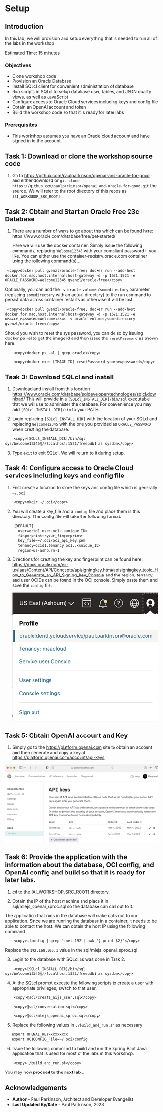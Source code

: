 # Setup

## Introduction

In this lab, we will provision and setup everything that is needed to run all of the labs in the workshop

Estimated Time: 15 minutes

### Objectives

* Clone workshop code
* Provision an Oracle Database
* Install SQLcl client for convenient administration of database
* Run scripts in SQLcl to setup database user, tables, and JSON duality views, as well as JavaScript
* Configure access to Oracle Cloud services including keys and config file
* Obtain an OpenAI account and token
* Build the workshop code so that it is ready for later labs

### Prerequisites

- This workshop assumes you have an Oracle cloud account and have signed in to the account.

## Task 1: Download or clone the workshop source code

1.    Go to https://github.com/paulparkinson/openai-and-oracle-for-good and either download or `git clone https://github.com/paulparkinson/openai-and-oracle-for-good.git` the source.
      We will refer to the root directory of this repos as `[AI_WORKSHOP_SRC_ROOT]` .


## Task 2: Obtain and Start an Oracle Free 23c Database

1.    There are a number of ways to go about this which can be found here: https://www.oracle.com/database/free/get-started/

      Here we will use the docker container. Simply issue the following commands, replacing `Welcome12345` with your compliant password if you like.
      You can either use the container-registry.oracle.com container using the following command(s)...

   ```
    <copy>docker pull gvenzl/oracle-free; docker run --add-host docker.for.mac.host.internal:host-gateway -d -p 1521:1521 -e ORACLE_PASSWORD=Welcome12345 gvenzl/oracle-free</copy>
   ```

Optionally, you can add the `-v oracle-volume:/somedirectory` parameter (replacing `somedirectory` with an actual directory) to the run command to persist data across container restarts as otherwise it will be lost.

   ```
    <copy>docker pull gvenzl/oracle-free; docker run --add-host docker.for.mac.host.internal:host-gateway -d -p 1521:1521 -e ORACLE_PASSWORD=Welcome12345 -v oracle-volume:/somedirectory gvenzl/oracle-free</copy>
   ```

Should you wish to reset the sys password, you can do so by issuing docker ps -al to get the image id and then issue the `resetPassword` as shown here.

```
    <copy>docker ps -al | grep oracle</copy>
```

```
    <copy>docker exec [IMAGE_ID] resetPassword yournewpassword</copy>
```

## Task 3: Download SQLcl and install

1.    Download and install from this location https://www.oracle.com/database/sqldeveloper/technologies/sqlcl/download/
      This will provide in a `[SQLcl_INSTALL_DIR]/bin/sql` executable that we will use to administer the database. For convenience you may add `[SQLcl_INSTALL_DIR]/bin` to your PATH.

2.    Login  replacing `[SQLcl_INSTALL_DIR]` with the location of your SQLcl
      and replacing `Welcome12345` with the one you provided as `ORACLE_PASSWORD` when creating the database.
```
    <copy>[SQLcl_INSTALL_DIR]/bin/sql  sys/Welcome12345@//localhost:1521/freepdb1 as sysdba</copy>
```
3.    Type `exit` to exit SQLcl. We will return to it during setup.


## Task 4: Configure access to Oracle Cloud services including keys and config file

1. First create a location to store the keys and config file which is generally `~/.oci`

```
    <copy>mkdir ~/.oci</copy>
```

2. You will create a key_file and a `config` file and place them in this directory. The config file will take the following format.

```
    [DEFAULT]
      user=ocid1.user.oc1..<unique_ID>
      fingerprint=<your_fingerprint>
      key_file=~/.oci/oci_api_key.pem
      tenancy=ocid1.tenancy.oc1..<unique_ID>
      region=us-ashburn-1
```

3. Directions for creating the key and fingerprint can be found here: https://docs.oracle.com/en-us/iaas/Content/API/Concepts/apisigningkey.htm#apisigningkey_topic_How_to_Generate_an_API_Signing_Key_Console
   and the region, tenancy, and user OCIDs can be found in the OCI console. Simply paste them and save the `config` file.

   ![OCI Setup](images/OCIInfo.png " ")

## Task 5: Obtain OpenAI account and Key

1. Simply go to the https://platform.openai.com site to obtain an account and then generate and copy a key at https://platform.openai.com/account/api-keys

![OpenAI Setup](images/openaisignup.png " ")

## Task 6: Provide the application with the information about the database, OCI config, and OpenAI config and build so that it is ready for later labs.

1. cd to the [AI_WORKSHOP_SRC_ROOT] directory.

2. Obtain the IP of the host machine and place it in sql/mlejs_openai_sproc.sql so the database can call out to it.

The application that runs in the database will make calls out to our application. Since we are running the database in a container, it needs to be able to contact the host.  We can obtain the host IP using the following command

```
    <copy>ifconfig | grep 'inet 192'| awk '{ print $2}'</copy>
```

Replace the `192.168.205.1` value in the sql/mlejs_openai_sproc.sql

3. Login to the database with SQLcl as was done in Task 2.

```
    <copy>[SQLcl_INSTALL_DIR]/bin/sql  sys/Welcome12345@//localhost:1521/freepdb1 as sysdba</copy>
```

4. At the SQLcl prompt execute the following scripts to create a user with appropriate privileges, switch to that user,

```
    <copy>@sql/create_aijs_user.sql</copy>
```

```
    <copy>@sql/conversation.sql</copy>
```

```
    <copy>@sql/mlejs_openai_sproc.sql</copy>
```

5. Replace the following values in `./build_and_run.sh` as necessary

```
   export OPENAI_KEY=xxxxxxxx
   export OCICONFIG_File=~/.oci/config
```

6. Issue the following command to build and run the Spring Boot Java application that is used for most of the labs in this workshop.

```
    <copy>./build_and_run.sh</copy>
```

You may now **proceed to the next lab.**..

## Acknowledgements

* **Author** - Paul Parkinson, Architect and Developer Evangelist
* **Last Updated By/Date** - Paul Parkinson, 2023
